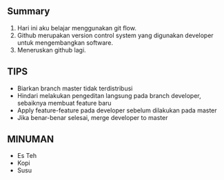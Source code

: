 ## Summary 
1. Hari ini aku belajar menggunakan git flow. 
2. Github merupakan version control system yang digunakan developer untuk mengembangkan software. 
3. Meneruskan github lagi. 

## TIPS 
- Biarkan branch master tidak terdistribusi
- Hindari melakukan pengeditan langsung pada branch developer, sebaiknya membuat feature baru 
- Apply feature-feature pada developer sebelum dilakukan pada master 
- Jika benar-benar selesai, merge developer to master

## MINUMAN
- Es Teh
- Kopi
- Susu

